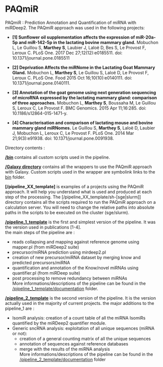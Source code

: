 # PAQmiR
PAQmiR : Prediction Annotation and Quantification of miRNA with miRDeep2.
The PAQmiR approach was used in the following projects:

- **[1] Sunflower oil supplementation affects the expression of miR-20a-5p and miR-142-5p in the lactating bovine mammary gland.**
Mobuchon L, Le Guillou S, **Marthey S**, Laubier J, Laloë D, Bes S, Le Provost F, Leroux C.
PLoS One. 2017 Dec 27;12(12):e0185511. doi: 10.1371/journal.pone.0185511

- **[2] Deprivation Affects the miRNome in the Lactating Goat Mammary Gland.**
Mobuchon L, **Marthey S**, Le Guillou S, Laloë D, Le Provost F, Leroux C.
PLoS One. Food 2015 Oct 16;10(10):e0140111. doi: 10.1371/journal.pone.0140111.

- **[3] Annotation of the goat genome using next generation sequencing of microRNA expressed by the lactating mammary gland: comparison of three approaches.**
Mobuchon L, **Marthey S**, Boussaha M, Le Guillou S, Leroux C, Le Provost F.
BMC Genomics. 2015 Apr 11;16:285. doi: 10.1186/s12864-015-1471-y.

- **[4] Characterisation and comparison of lactating mouse and bovine mammary gland miRNomes.**
Le Guillou S, **Marthey S**, Laloë D, Laubier J, Mobuchon L, Leroux C, Le Provost F.
PLoS One. 2014 Mar 21;9(3):e91938. doi: 10.1371/journal.pone.0091938.

Directory contents :  

**[/bin](bin)** contains all custom scripts used in the pipeline.  

**[/Galaxy directory](Galaxy)** contains all the wrappers to use the PAQmiR approach with Galaxy. Custom scripts used in the wrapper are symbolink links to the [bin](bin) folder.  

**[/pipeline_XX_template]** is examples of a projects using the PAQmiR approach. 
It will help you understand what is used and produced at each step of the processing. 
The [/pipeline_XX_template/sh-[sge|slurm]] directory contains all the scripts required to run the PAQmiR approach on a calculation server. 
You will need to change the relative paths into absolute paths in the scripts to be executed on the cluster (sge/slurm). 

**[/pipeline_1_template](pipeline_1_template)** is the first and simplest version of the pipeline. It was the version used in publications [1-4].  
the main steps of the pipeline are :
   * reads collapsing and mapping against reference genome using mapper.pl (from miRDeep2 suite)  
   * precursor/miRNA prediction using mirdeep2.pl  
   * creation of new precursor/miRNA dataset by merging know and predicted precursors/miRNA  
   * quantification and annotation of the Know/novel miRNAs using quantifier.pl (from miRDeep suite)
   * post processing to remove redundancy between miRNAs  
More informations/descriptions of the pipeline can be found in the [/pipeline_1_template/documentation](pipeline_1_template/documentation) folder.

**[/pipeline_2_template](pipeline_2_template)** is the second version of the pipeline. It is the version actually used in the majority of current projects.
the major additions to the pipeline_1 are :  
   * IsomiR analysis: creation of a count table of all the miRNA IsomiRs quantified by the miRDeep2 quantifier module. 
   * Generic sncRNA analysis: exploitation of all unique sequences (miRNA or not):  
      * creation of a general counting matrix of all the unique sequences  
      * annotation of sequences against reference databases  
      * merge with the results of the miRNA analysis  
More informations/descriptions of the pipeline can be found in the [/pipeline_2_template/documentation](pipeline_2_template/documentation) folder
